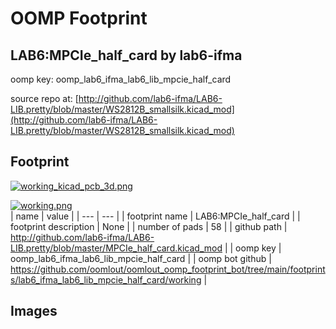 # OOMP Footprint  
## LAB6:MPCIe_half_card  by lab6-ifma  
  
oomp key: oomp_lab6_ifma_lab6_lib_mpcie_half_card  
  
source repo at: [http://github.com/lab6-ifma/LAB6-LIB.pretty/blob/master/WS2812B_smallsilk.kicad_mod](http://github.com/lab6-ifma/LAB6-LIB.pretty/blob/master/WS2812B_smallsilk.kicad_mod)  
## Footprint  
  
[![working_kicad_pcb_3d.png](working_kicad_pcb_3d_600.png)](working_kicad_pcb_3d.png)  
  
[![working.png](working_600.png)](working.png)  
| name | value | 
| --- | --- | 
| footprint name | LAB6:MPCIe_half_card | 
| footprint description | None | 
| number of pads | 58 | 
| github path | http://github.com/lab6-ifma/LAB6-LIB.pretty/blob/master/MPCIe_half_card.kicad_mod | 
| oomp key | oomp_lab6_ifma_lab6_lib_mpcie_half_card | 
| oomp bot github | https://github.com/oomlout/oomlout_oomp_footprint_bot/tree/main/footprints/lab6_ifma_lab6_lib_mpcie_half_card/working | 
## Images  
